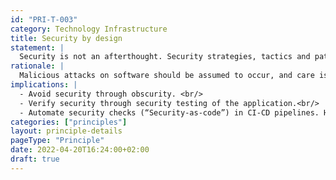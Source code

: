 ```yaml
---
id: "PRI-T-003"
category: Technology Infrastructure
title: Security by design
statement: |
  Security is not an afterthought. Security strategies, tactics and patterns are considered at the beginning of a software design and best solutions are selected and enforced by the architecture, using proven techniques from the security community. Security is considered and built into the system at every layer and starts with a robust architecture design.
rationale: |
  Malicious attacks on software should be assumed to occur, and care is taken to minimize impact. Security vulnerabilities are anticipated, along with invalid user input.
implications: |
  - Avoid security through obscurity. <br/>
  - Verify security through security testing of the application.<br/>
  - Automate security checks (“Security-as-code”) in CI-CD pipelines. Human error is the root cause of the vast majority of system breaches.
categories: ["principles"]
layout: principle-details
pageType: "Principle"
date: 2022-04-20T16:24:00+02:00
draft: true
---
```


